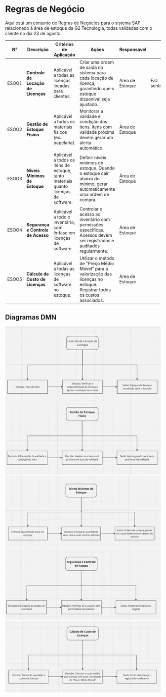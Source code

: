 # Regras de Negócio

Aqui está um conjunto de Regras de Negócios para o sistema SAP relacionado à área de estoque da G2 Tecnologia, todas validadas com o cliente no dia 23 de agosto:

| N° | Descrição | Critérios de Aplicação | Ações | Responsável |  |
| --- | --- | --- | --- | --- | --- |
| ESOO1 | **Controle de Locação de Licenças** | Aplicável a todas as licenças locadas para clientes. | Criar uma ordem de saída no sistema para cada locação de licença, garantindo que o estoque disponível seja ajustado. | Área de Estoque | Faz sentido |
| ESOO2 | **Gestão de Estoque Físico** | Aplicável a todos os materiais físicos (ex.: papelaria). | Monitorar a validade e condição dos itens. Itens com validade próxima devem gerar um alerta automático. | Área de Estoque |  |
| ESOO3 | **Níveis Mínimos de Estoque** | Aplicável a todos os itens de estoque, tanto materiais quanto licenças de software. | Definir níveis mínimos de estoque. Quando o estoque cair abaixo do mínimo, gerar automaticamente uma ordem de compra. | Área de Estoque |  |
| ESOO4 | **Segurança e Controle de Acesso** | Aplicável a todo o inventário, com ênfase em licenças de software. | Controlar o acesso ao inventário com permissões específicas. Acessos devem ser registrados e auditados regularmente. | Área de Estoque |  |
| ESOO5 | **Cálculo de Custo de Licenças** | Aplicável a todas as licenças de software no estoque. | Utilizar o método de "Preço Médio Móvel" para a valorização das licenças no estoque. Registrar todos os custos associados. | Área de Estoque |  |  |

## Diagramas DMN

![alt text](image.png)
![alt text](image-1.png)
![alt text](image-2.png)
![alt text](image-3.png)
![alt text](image-4.png)